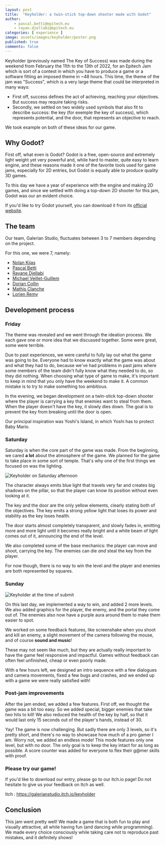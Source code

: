```yaml
---
layout: post
title:  "Keyholder: a twin-stick top-down shooter made with Godot"
author:
    - pascal.betti@epitech.eu
    - rayan.djellabi@epitech.eu
categories: [ experience ]
image: assets/images/keyholder/poster.png
published: true
comments: false
---
```


Keyholder (previously named The Key of Success) was made during the weekend from February the 11th to the 13th of 2022, for an Epitech Jam which is sort of a contest in which you have to produce a game or a software fitting an imposed theme in ~48 hours.
This time, the theme of the jam was "Success", which is a very large theme that could be interpreted in many ways:

- First off, success defines the act of achieving, reaching your objectives. But success may require taking risks.
- Secondly, we settled on two widely used symbols that also fit to describe success: the key (for exemple the key of success), which represents potential, and the door, that represents an objective to reach.

We took example on both of these ideas for our game.

## Why Godot?

First off, what even is Godot? Godot is a free, open-source and extremely light weight yet very powerful and, while hard to master, quite easy to learn engine, and these reasons made it one of the favorite tools used for game jams, especially for 2D entries, but Godot is equally able to produce quality 3D games.

To this day we have a year of experience with the engine and making 2D games, and since we settled with doing a top-down 2D shooter for this jam, Godot was our an evident choice.
 
If you'd like to try Godot yourself, you can download it from its [official website][1].

## The team

Our team, Galerian Studio, fluctuates between 3 to 7 members depending on the project.

For this one, we were 7, namely:
- [Nolan Kijas][2]
- [Pascal Betti][3]
- [Rayane Djellabi][4]
- [Michael Veillet-Guillem][5]
- [Dorian Collin][6]
- [Mathis Clanche][7]
- [Lorien Remy][8]

## Development process

### Friday

The theme was revealed and we went through the ideation process. We each gave one or more idea that we discussed together. Some were great, some were terrible.

Due to past experiences, we were careful to fully lay out what the game was going to be. Everyone had to know exactly what the game was about and what they had to do, because we've had problems in past jams where some members of the team didn't fully know what they needed to do, so they did nothing.
When choosing what type of game to make, it's important to keep in mind that you only have the weekend to make it. A common mistake is to try to make something too ambitious.

In the evening, we began development on a twin-stick top-down shooter where the player is carrying a key that enemies want to steal from them. When the player doesn't have the key, it slowly dies down. The goal is to prevent the key from breaking until the door is open.

Our principal inspiration was Yoshi's Island, in which Yoshi has to protect Baby Mario.

### Saturday

Saturday is when the core part of the game was made. From the beginning, we cared **a lot** about the atmosphere of the game. We planned for the game to take place in some sort of temple. That's why one of the first things we focused on was the lighting.

![Keyholder on Saturday afternoon](https://i.imgur.com/z8ev36d.jpg)

The character always emits blue light that travels very far and creates big shadows on the pillar, so that the player can know its position without even looking at it.

The key and the door are the only yellow elements, clearly stating both of the objectives. The key emits a strong yellow light that loses its power and stability as the key loses health.

The door starts almost completely transparent, and slowly fades in, emitting more and more light until it becomes really bright and a white beam of light comes out of it, announcing the end of the level.

We also completed some of the base mechanics: the player can move and shoot, carrying the key.
The enemies can die *and* steal the key from the player.

For now though, there is no way to win the level and the player and enemies are both represented by squares.

### Sunday

![Keyholder at the time of submit](https://i.imgur.com/xWHU8Vo.png)

On this last day, we implemented a way to win, and added 2 more levels.
We also added graphics for the player, the enemy, and the portal they come out of. The enemies also now have a purple aura around them to make them easier to spot.

We worked on some feedback features, like screenshake when you shoot and kill an enemy, a slight movement of the camera following the mouse, and of course **sound and music**!

These may not seem like much, but they are actually really important to have the game feel responsive and impactful. Games without feedback can often feel unfinished, cheap or even poorly made.

With a few hours left, we designed an intro sequence with a few dialogues and camera movements, fixed a few bugs and crashes, and we ended up with a game we were really satisfied with!

### Post-jam improvements

After the jam ended, we added a few features. First off, we thought the game was a bit too easy. So we added special, bigger enemies that take *two* hits to kill! We also reduced the health of the key by half, so that it would last only 15 seconds out of the player's hands, instead of 30.

Yay! The game is now challenging. But sadly there are only 3 levels, so it's pretty short, and there's no way to showcase how much of a pro gamer I am.
Worry not, we added an endless mode! This mode features only one level, but with no door. The only goal is to keep the key intact for as long as possible. A score counter was added for everyone to flex their g@mer skills with proof.

### Please try our game!
If you'd like to download our entry, please go to our itch.io page! Do not hesitate to give us your feedback on Itch as well.

Itch :  https://galerianstudio.itch.io/keyholder

## Conclusion

This jam went pretty well! We made a game that is both fun to play and visually attractive, all while having fun (and dancing while programming).
We made every choice consciously while taking care not to reproduce past mistakes, and it definitely shows!

[1]: (https://godotengine.org/)
[2]: (https://github.com/Spacelenin)
[3]: (https://github.com/Gr1moire)
[4]: (https://github.com/Imnibis)
[5]: (https://github.com/STMiki)
[6]: (https://github.com/DorianCollin)
[7]: (https://github.com/matmansn)
[8]: (https://github.com/LorienEpitech)